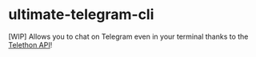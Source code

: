 # ultimate-telegram-cli
[WIP] Allows you to chat on Telegram even in your terminal thanks to the [Telethon API](https://github.com/LonamiWebs/Telethon)!